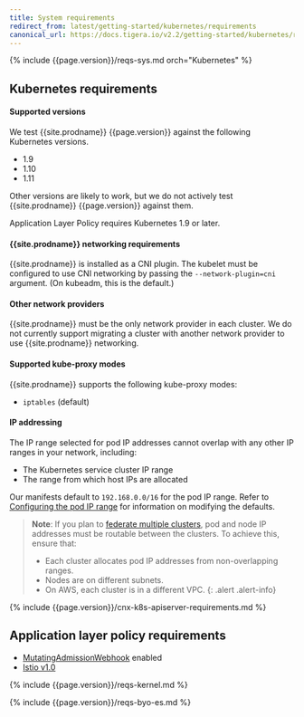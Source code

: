```yaml
---
title: System requirements
redirect_from: latest/getting-started/kubernetes/requirements
canonical_url: https://docs.tigera.io/v2.2/getting-started/kubernetes/requirements
---
```


{% include {{page.version}}/reqs-sys.md orch="Kubernetes" %}

## Kubernetes requirements

#### Supported versions

We test {{site.prodname}} {{page.version}} against the following Kubernetes versions.

- 1.9
- 1.10
- 1.11

Other versions are likely to work, but we do not actively test {{site.prodname}}
{{page.version}} against them.

Application Layer Policy requires Kubernetes 1.9 or later.

#### {{site.prodname}} networking requirements

{{site.prodname}} is installed as a CNI plugin. The kubelet must be configured
to use CNI networking by passing the `--network-plugin=cni` argument. (On
kubeadm, this is the default.)

#### Other network providers

{{site.prodname}} must be the only network provider in each cluster. We do
not currently support migrating a cluster with another network provider to
use {{site.prodname}} networking.

#### Supported kube-proxy modes

{{site.prodname}} supports the following kube-proxy modes:
- `iptables` (default)

#### IP addressing

The IP range selected for pod IP addresses cannot overlap with any other
IP ranges in your network, including:

- The Kubernetes service cluster IP range
- The range from which host IPs are allocated

Our manifests default to `192.168.0.0/16` for the pod IP range. Refer to
[Configuring the pod IP range](./installation/config-options#configuring-the-pod-ip-range)
for information on modifying the defaults.

> **Note**: If you plan to [federate multiple clusters](/{{page.version}}/usage/federation/index), pod and node IP addresses must be routable
> between the clusters. To achieve this, ensure that:
> - Each cluster allocates pod IP addresses from non-overlapping ranges.
> - Nodes are on different subnets.
> - On AWS, each cluster is in a different VPC.
{: .alert .alert-info}

{% include {{page.version}}/cnx-k8s-apiserver-requirements.md %}

## Application layer policy requirements

- [MutatingAdmissionWebhook](https://kubernetes.io/docs/admin/admission-controllers/#mutatingadmissionwebhook) enabled
- [Istio v1.0](https://istio.io/about/notes/1.0/)

{% include {{page.version}}/reqs-kernel.md %}

{% include {{page.version}}/reqs-byo-es.md %}

